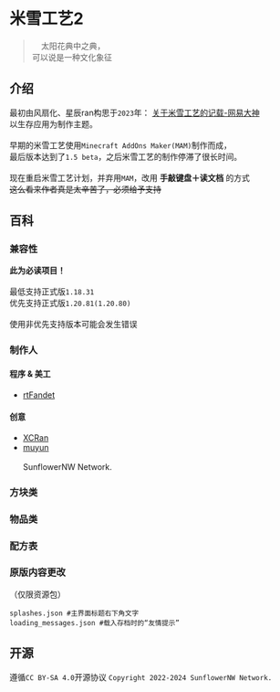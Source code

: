 # 米雪工艺2
>&nbsp;&nbsp;&nbsp;&nbsp;太阳花典中之典，<br>可以说是一种文化象征<br>
## 介绍
最初由风扇化、星辰ran构思于`2023`年：
[关于米雪工艺的记载-网易大神]() 
<br>以生存应用为制作主题。
<br>
<br>早期的米雪工艺使用`Minecraft AddOns Maker(MAM)`制作而成，
<br>最后版本达到了`1.5 beta`，之后米雪工艺的制作停滞了很长时间。
<br>
<br>现在重启米雪工艺计划，并弃用`MAM`，改用
__手敲键盘＋读文档__
的方式<br>
~~这么看来作者真是太辛苦了，必须给予支持~~
## 百科
### 兼容性
__此为必读项目！__<br><br>
最低支持正式版`1.18.31`<br>
优先支持正式版`1.20.81(1.20.80)`<br><br>
使用非优先支持版本可能会发生错误
### 制作人
#### 程序 & 美工
+ [rtFandet](https://github.com/SunflowerNW/)
#### 创意
+ [XCRan]()
+ [muyun]()
<br><br>SunflowerNW Network.
### 方块类
### 物品类
### 配方表
### 原版内容更改
（仅限资源包）
```
splashes.json #主界面标题右下角文字
loading_messages.json #载入存档时的“友情提示”
```
## 开源
遵循`CC BY-SA 4.0`开源协议
`Copyright 2022-2024 SunflowerNW Network.`
